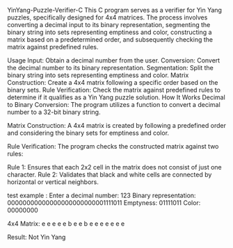 YinYang-Puzzle-Verifier-C This C program serves as a verifier for Yin Yang puzzles, specifically designed for 4x4 matrices. The process involves converting a decimal input to its binary representation, segmenting the binary string into sets representing emptiness and color, constructing a matrix based on a predetermined order, and subsequently checking the matrix against predefined rules.

Usage Input: Obtain a decimal number from the user. Conversion: Convert the decimal number to its binary representation. Segmentation: Split the binary string into sets representing emptiness and color. Matrix Construction: Create a 4x4 matrix following a specific order based on the binary sets. Rule Verification: Check the matrix against predefined rules to determine if it qualifies as a Yin Yang puzzle solution. How It Works Decimal to Binary Conversion: The program utilizes a function to convert a decimal number to a 32-bit binary string.

Matrix Construction: A 4x4 matrix is created by following a predefined order and considering the binary sets for emptiness and color.

Rule Verification: The program checks the constructed matrix against two rules:

Rule 1: Ensures that each 2x2 cell in the matrix does not consist of just one character. Rule 2: Validates that black and white cells are connected by horizontal or vertical neighbors.

test example : 
Enter a decimal number: 123 
Binary representation: 00000000000000000000000001111011 
Emptyness: 01111011 
Color: 00000000

4x4 Matrix: 
e e e e
e b e e
b e e e
e e e e

Result: Not Yin Yang
